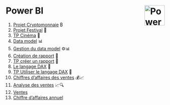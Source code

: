 # **Power BI** <a href="https://github.com/MiKL5/BI/"><img align="right" src="https://commons.wikimedia.org/wiki/File:New_Power_BI_Logo.svg#/media/File:New_Power_BI_Logo.svg" alt="Power BI" height="64px"></a>

1. [Projet Cryptomonnaie](1_introduction) ₿
2. [Projet Festival](2_projet_festivals) 🎉
3. [TP Cinéma](3_cinema) 🎥
4. [Data model](4_dataModel) 📊
5. [Gestion du data model](4_dataModel/tp) ⚙️📊
6. [Création de rapport](5_creationDeRapport) 📝
7. [TP créer un rapport](6_rapportCinema) 📝
8. [Le langage DAX](7_dax) 🧮
9. [TP Utiliser le langage DAX](8_tpDax) 🧮
10. [Chiffres d’affaires des ventes](9_tpVentes) 💰📈
11. [Analyse des ventes](10_tpVentes1) 📈🔍
12. [Ventes]()
13. [Chiffre d’affaires annuel]()
<!-- ___
[M](docs/M)  
[DAX](docs/DAX)  
[PowerQuery](docs/PowerQuery)  
[PoowerPivot](docs/PowerPivot)  
[PowerView](docs/PowerView) -->